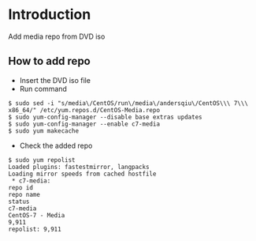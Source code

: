 # Introduction
Add media repo from DVD iso

## How to add repo
* Insert the DVD iso file
* Run command
```
$ sudo sed -i "s/media\/CentOS/run\/media\/andersqiu\/CentOS\\\ 7\\\ x86_64/" /etc/yum.repos.d/CentOS-Media.repo
$ sudo yum-config-manager --disable base extras updates
$ sudo yum-config-manager --enable c7-media
$ sudo yum makecache
```
* Check the added repo
```
$ sudo yum repolist
Loaded plugins: fastestmirror, langpacks
Loading mirror speeds from cached hostfile
 * c7-media: 
repo id                                                                                 repo name                                                                                       status
c7-media                                                                                CentOS-7 - Media                                                                                9,911
repolist: 9,911
```
